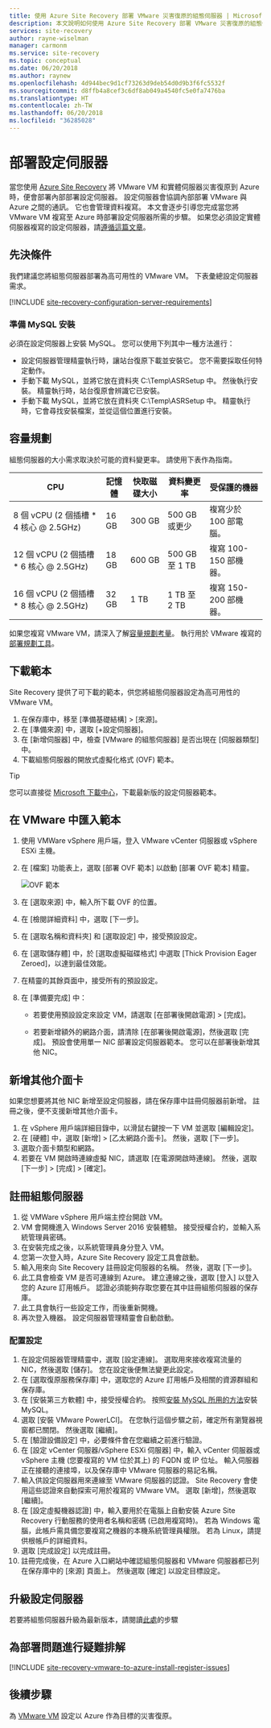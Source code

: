 ```yaml
---
title: 使用 Azure Site Recovery 部署 VMware 災害復原的組態伺服器 | Microsoft Docs
description: 本文說明如何使用 Azure Site Recovery 部署 VMware 災害復原的組態伺服器
services: site-recovery
author: rayne-wiselman
manager: carmonm
ms.service: site-recovery
ms.topic: conceptual
ms.date: 06/20/2018
ms.author: raynew
ms.openlocfilehash: 4d944bec9d1cf73263d9deb54d0d9b3f6fc5532f
ms.sourcegitcommit: d8ffb4a8cef3c6df8ab049a4540fc5e0fa7476ba
ms.translationtype: HT
ms.contentlocale: zh-TW
ms.lasthandoff: 06/20/2018
ms.locfileid: "36285028"
---
```

# <a name="deploy-a-configuration-server"></a>部署設定伺服器

當您使用 [Azure Site Recovery](site-recovery-overview.md) 將 VMware VM 和實體伺服器災害復原到 Azure 時，便會部署內部部署設定伺服器。 設定伺服器會協調內部部署 VMware 與 Azure 之間的通訊。 它也會管理資料複寫。 本文會逐步引導您完成當您將 VMware VM 複寫至 Azure 時部署設定伺服器所需的步驟。 如果您必須設定實體伺服器複寫的設定伺服器，請[遵循這篇文章](physical-azure-set-up-source.md)。

## <a name="prerequisites"></a>先決條件

我們建議您將組態伺服器部署為高可用性的 VMware VM。 下表彙總設定伺服器需求。

[!INCLUDE [site-recovery-configuration-server-requirements](../../includes/site-recovery-configuration-and-scaleout-process-server-requirements.md)]



### <a name="prepare-for-mysql-installation"></a>準備 MySQL 安裝

必須在設定伺服器上安裝 MySQL。 您可以使用下列其中一種方法進行：

- 設定伺服器管理精靈執行時，讓站台復原下載並安裝它。 您不需要採取任何特定動作。
- 手動下載 MySQL，並將它放在資料夾 C:\Temp\ASRSetup 中。 然後執行安裝。 精靈執行時，站台復原會辨識它已安裝。
- 手動下載 MySQL，並將它放在資料夾 C:\Temp\ASRSetup 中。 精靈執行時，它會尋找安裝檔案，並從這個位置進行安裝。 


## <a name="capacity-planning"></a>容量規劃

組態伺服器的大小需求取決於可能的資料變更率。 請使用下表作為指南。

| **CPU** | **記憶體** | **快取磁碟大小** | **資料變更率** | **受保護的機器** |
| --- | --- | --- | --- | --- |
| 8 個 vCPU (2 個插槽 * 4 核心 @ 2.5GHz) |16 GB |300 GB |500 GB 或更少 |複寫少於 100 部電腦。 |
| 12 個 vCPU (2 個插槽 * 6 核心 @ 2.5GHz) |18 GB |600 GB |500 GB 至 1 TB |複寫 100-150 部機器。 |
| 16 個 vCPU (2 個插槽 * 8 核心 @ 2.5GHz) |32 GB |1 TB |1 TB 至 2 TB |複寫 150-200 部機器。 |


如果您複寫 VMware VM，請深入了解[容量規劃考量](/site-recovery-plan-capacity-vmware.md)。 執行用於 VMware 複寫的[部署規劃工具](site-recovery-deployment-planner.md)。



## <a name="download-the-template"></a>下載範本

Site Recovery 提供了可下載的範本，供您將組態伺服器設定為高可用性的 VMware VM。 

1. 在保存庫中，移至 [準備基礎結構] > [來源]。
2. 在 [準備來源] 中，選取 [+設定伺服器]。
3. 在 [新增伺服器] 中，檢查 [VMware 的組態伺服器] 是否出現在 [伺服器類型] 中。
4. 下載組態伺服器的開放式虛擬化格式 (OVF) 範本。

  > [!TIP]
  您可以直接從 [Microsoft 下載中心](https://aka.ms/asrconfigurationserver)，下載最新版的設定伺服器範本。


## <a name="import-the-template-in-vmware"></a>在 VMware 中匯入範本


1. 使用 VMWare vSphere 用戶端，登入 VMware vCenter 伺服器或 vSphere ESXi 主機。
2. 在 [檔案] 功能表上，選取 [部署 OVF 範本] 以啟動 [部署 OVF 範本] 精靈。

     ![OVF 範本](./media/vmware-azure-deploy-configuration-server/vcenter-wizard.png)

3. 在 [選取來源] 中，輸入所下載 OVF 的位置。
4. 在 [檢閱詳細資料] 中，選取 [下一步]。
5. 在 [選取名稱和資料夾] 和 [選取設定] 中，接受預設設定。
6. 在 [選取儲存體] 中，於 [選取虛擬磁碟格式] 中選取 [Thick Provision Eager Zeroed]，以達到最佳效能。
4. 在精靈的其餘頁面中，接受所有的預設設定。
5. 在 [準備要完成] 中：

    * 若要使用預設設定來設定 VM，請選取 [在部署後開啟電源] > [完成]。

    * 若要新增額外的網路介面，請清除 [在部署後開啟電源]，然後選取 [完成]。 預設會使用單一 NIC 部署設定伺服器範本。 您可以在部署後新增其他 NIC。


## <a name="add-an-additional-adapter"></a>新增其他介面卡

如果您想要將其他 NIC 新增至設定伺服器，請在保存庫中註冊伺服器前新增。 註冊之後，便不支援新增其他介面卡。

1. 在 vSphere 用戶端詳細目錄中，以滑鼠右鍵按一下 VM 並選取 [編輯設定]。
2. 在 [硬體] 中，選取 [新增] > [乙太網路介面卡]。 然後，選取 [下一步]。
3. 選取介面卡類型和網路。 
4. 若要在 VM 開啟時連線虛擬 NIC，請選取 [在電源開啟時連線]。 然後，選取 [下一步] > [完成] > [確定]。
 

## <a name="register-the-configuration-server"></a>註冊組態伺服器 

1. 從 VMWare vSphere 用戶端主控台開啟 VM。
2. VM 會開機進入 Windows Server 2016 安裝體驗。 接受授權合約，並輸入系統管理員密碼。
3. 在安裝完成之後，以系統管理員身分登入 VM。
4. 您第一次登入時，Azure Site Recovery 設定工具會啟動。
5. 輸入用來向 Site Recovery 註冊設定伺服器的名稱。 然後，選取 [下一步]。
6. 此工具會檢查 VM 是否可連線到 Azure。 建立連線之後，選取 [登入] 以登入您的 Azure 訂用帳戶。 認證必須能夠存取您要在其中註冊組態伺服器的保存庫。
7. 此工具會執行一些設定工作，而後重新開機。
8. 再次登入機器。 設定伺服器管理精靈會自動啟動。

### <a name="configure-settings"></a>配置設定

1. 在設定伺服器管理精靈中，選取 [設定連線]。 選取用來接收複寫流量的 NIC，然後選取 [儲存]。 您在設定後便無法變更此設定。
2. 在 [選取復原服務保存庫] 中，選取您的 Azure 訂用帳戶及相關的資源群組和保存庫。
3. 在 [安裝第三方軟體] 中，接受授權合約。 按照[安裝 MySQL 所用的方法](#prepare-for-mysql-installation)安裝 MySQL。
4. 選取 [安裝 VMware PowerLCI]。 在您執行這個步驟之前，確定所有瀏覽器視窗都已關閉。 然後選取 [繼續]。
5. 在 [驗證設備設定] 中，必要條件會在您繼續之前進行驗證。
6. 在 [設定 vCenter 伺服器/vSphere ESXi 伺服器] 中，輸入 vCenter 伺服器或 vSphere 主機 (您要複寫的 VM 位於其上) 的 FQDN 或 IP 位址。 輸入伺服器正在接聽的連接埠，以及保存庫中 VMware 伺服器的易記名稱。
7. 輸入供設定伺服器用來連線至 VMware 伺服器的認證。 Site Recovery 會使用這些認證來自動探索可用於複寫的 VMware VM。 選取 [新增]，然後選取 [繼續]。
8. 在 [設定虛擬機器認證] 中，輸入要用於在電腦上自動安裝 Azure Site Recovery 行動服務的使用者名稱和密碼 (已啟用複寫時)。 若為 Windows 電腦，此帳戶需具備您要複寫之機器的本機系統管理員權限。 若為 Linux，請提供根帳戶的詳細資料。
9. 選取 [完成設定] 以完成註冊。 
10. 註冊完成後，在 Azure 入口網站中確認組態伺服器和 VMware 伺服器都已列在保存庫中的 [來源] 頁面上。 然後選取 [確定] 以設定目標設定。


## <a name="upgrade-the-configuration-server"></a>升級設定伺服器

若要將組態伺服器升級為最新版本，請閱讀[此處](vmware-azure-manage-configuration-server.md#upgrade-the-configuration-server)的步驟


## <a name="troubleshoot-deployment-issues"></a>為部署問題進行疑難排解

[!INCLUDE [site-recovery-vmware-to-azure-install-register-issues](../../includes/site-recovery-vmware-to-azure-install-register-issues.md)]



## <a name="next-steps"></a>後續步驟

為 [VMware VM](vmware-azure-tutorial.md) 設定以 Azure 作為目標的災害復原。
